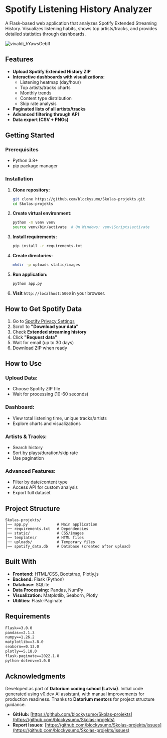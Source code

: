 # Spotify Listening History Analyzer

A Flask-based web application that analyzes Spotify Extended Streaming History. Visualizes listening habits, shows top artists/tracks, and provides detailed statistics through dashboards.


![vivaldi_hYawsGebIf](https://github.com/user-attachments/assets/4cdddf66-be5c-43f0-83aa-0f0b5e453588)


## Features

- **Upload Spotify Extended History ZIP**
- **Interactive dashboards with visualizations:**
  - Listening heatmap (day/hour)
  - Top artists/tracks charts
  - Monthly trends
  - Content type distribution
  - Skip rate analysis
- **Paginated lists of all artists/tracks**
- **Advanced filtering through API**
- **Data export (CSV + PNGs)**

## Getting Started

### Prerequisites

- Python 3.8+
- pip package manager

### Installation

1. **Clone repository:**
   ```sh
   git clone https://github.com/blockysumo/Skolas-projekts.git
   cd Skolas-projekts
   ```
2. **Create virtual environment:**
   ```sh
   python -m venv venv
   source venv/bin/activate  # On Windows: venv\Scripts\activate
   ```
3. **Install requirements:**
   ```sh
   pip install -r requirements.txt
   ```
4. **Create directories:**
   ```sh
   mkdir -p uploads static/images
   ```
5. **Run application:**
   ```sh
   python app.py
   ```
6. **Visit** `http://localhost:5000` in your browser.

## How to Get Spotify Data

1. Go to [Spotify Privacy Settings](https://www.spotify.com/account/privacy/)
2. Scroll to **"Download your data"**
3. Check **Extended streaming history**
4. Click **"Request data"**
5. Wait for email (up to 30 days)
6. Download ZIP when ready

## How to Use

### Upload Data:
- Choose Spotify ZIP file
- Wait for processing (10-60 seconds)

### Dashboard:
- View total listening time, unique tracks/artists
- Explore charts and visualizations

### Artists & Tracks:
- Search history
- Sort by plays/duration/skip rate
- Use pagination

### Advanced Features:
- Filter by date/content type
- Access API for custom analysis
- Export full dataset

## Project Structure

```
Skolas-projekts/
│── app.py             # Main application
│── requirements.txt   # Dependencies
│── static/            # CSS/images
│── templates/         # HTML files
│── uploads/           # Temporary files
│── spotify_data.db    # Database (created after upload)
```

## Built With

- **Frontend:** HTML/CSS, Bootstrap, Plotly.js
- **Backend:** Flask (Python)
- **Database:** SQLite
- **Data Processing:** Pandas, NumPy
- **Visualization:** Matplotlib, Seaborn, Plotly
- **Utilities:** Flask-Paginate

## Requirements

```txt
Flask==3.0.0
pandas==2.1.3
numpy==1.26.2
matplotlib==3.8.0
seaborn==0.13.0
plotly==5.18.0
flask-paginate==2022.1.8
python-dotenv==1.0.0
```

## Acknowledgments

Developed as part of **Datorium coding school (Latvia)**. Initial code generated using v0.dev AI assistant, with manual improvements for production readiness. Thanks to **Datorium mentors** for project structure guidance.

- **GitHub:** [https://github.com/blockysumo/Skolas-projekts](https://github.com/blockysumo/Skolas-projekts)
- **Report Issues:** [https://github.com/blockysumo/Skolas-projekts/issues](https://github.com/blockysumo/Skolas-projekts/issues)
